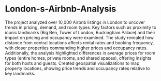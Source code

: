 # London-s-Airbnb-Analysis
The project analyzed over 10,000 Airbnb listings in London to uncover trends in pricing, demand, and room types. Key factors such as proximity to iconic landmarks (Big Ben, Tower of London, Buckingham Palace) and their impact on pricing and occupancy were examined.
The study revealed how distance from central locations affects rental rates and booking frequency, with closer properties commanding higher prices and occupancy rates. 
Additionally, the analysis highlighted differences in average prices for room types (entire homes, private rooms, and shared spaces), offering insights for both hosts and guests.
Created geospatial visualizations to map property locations, showing price trends and occupancy rates relative to key landmarks.
